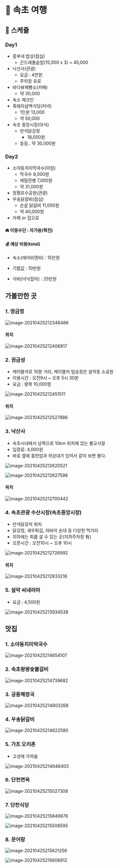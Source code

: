 # 📌 속초 여행

## 🧾 스케쥴

### Day1

- 흥부네 밥상(점심)
  - 곤드레돌솥밥(15,000 x 3) = 45,000
- 낙산사(관광)
  - 요금 : 4천원
  - 주차장 유료
- 바다뷰제빵소(카페)
  - 약 30,000
- 숙소 체크인
- 흑돼지삼백식당(저녁)
  - 1인분 13,000 
  - 약 50,000
- 속초 중앙시장(야식)
  - 만석닭강정
    - 18,000원
  - 등등.. 약 30,000원



### Day2

- 소야동치미막국수(아침)
  - 막국수 8,000원
  - 메밀전병 7,000원
  - 약 31,000원
- 청평호수공원(관광)
- 우송닭갈비(점심)
  - 순살 닭갈비 11,000원
  - 약 40,000원
- 카페 or 집으로



#### 🚘 이동수단 : 자가용(혁진)

#### 💰 예상 비용(total)

- 숙소(에어비앤비) : 15만원

- 기름값 : 10만원
- 식비(넉넉잡아) : 25만원





## 가볼만한 곳

### 1. 영금정

![image-20210425212346486](../Images/sokcho/sokcho1.png)

#### 위치

![image-20210425212406817](../Images/sokcho/sokcho2.png)



### 2. 권금성

- 케이블카로 10분 거리, 케이블카 탑승장은 설악동 소공원
- 이용시간 : 오전9시 ~ 오후 5시 30분
- 요금 : 왕복 10,000원

![image-20210425212451511](../Images/sokcho/sokcho3.png)

#### 위치

![image-20210425212527886](../Images/sokcho/sokcho4.png)



### 3. 낙산사

- 속초시내에서 남쪽으로 10km 위치에 있는 불교사찰
- 입장료: 4,000원
- 바로 옆에 홍련암과 의상대가 있어서 같이 보면 좋다.

![image-20210425212620521](../Images/sokcho/sokcho5.png)

![image-20210425212627598](../Images/sokcho/sokcho6.png)

#### 위치

![image-20210425212700442](../Images/sokcho/sokcho7.png)



### 4. 속초관광 수산시장(속초중앙시장)

- 만석닭강저 위치
- 닭강정, 새우튀김, 아바이 순대 등 다양한 먹거리
- 지하에는 회를 살 수 있는 곳(지하주차장 有)
- 오픈시간 : 오전10시 ~ 오후 10시

![image-20210425212726992](../Images/sokcho/sokcho8.png)

#### 위치

![image-20210425212833216](../Images/sokcho/sokcho9.png)



### 5. 설악 씨네라마

- 요금 : 4,500원

![image-20210425213934538](../Images/sokcho/sokcho10.png)



## 맛집

### 1. 소야동치미막국수

![image-20210425214654107](../Images/sokcho/sokcho11.png)



### 2. 속초왕왕숯불갈비

![image-20210425214739682](../Images/sokcho/sokcho12.png)



### 3. 궁중해장국

![image-20210425214803268](../Images/sokcho/sokcho13.png)



### 4. 우송닭갈비

![image-20210425214822580](../Images/sokcho/sokcho14.png)



### 5. 가조 오리촌

- 고성에 가까움

![image-20210425214848403](../Images/sokcho/sokcho15.png)



### 6. 단천면옥

![image-20210425215027308](../Images/sokcho/sokcho16.png)



### 7. 단천식당

![image-20210425215849878](../Images/sokcho/sokcho17.png)

![image-20210425215508595](../Images/sokcho/sokcho20.png)



### 8. 문어랑

![image-20210425215621256](../Images/sokcho/sokcho18.png)

![image-20210425215608912](../Images/sokcho/sokcho19.png)